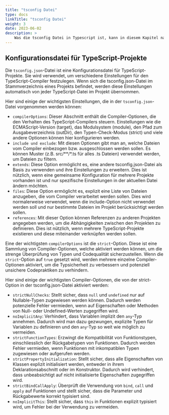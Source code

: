 ```yaml
---
title: "tsconfig Datei"
type: docs
linkTitle: "tsconfig Datei"
weight: 3
date: 2023-06-02
description: >
    Was die tsconfig Datei in Typescript ist, kann in diesem Kapitel nachgelesen werden.
---
```


## Konfigurationsdatei für TypeScript-Projekte
Die `tsconfig.json`-Datei ist eine Konfigurationsdatei für TypeScript-Projekte. Sie wird verwendet, um verschiedene Einstellungen für den TypeScript-Compiler festzulegen. Wenn sich die tsconfig.json-Datei im Stammverzeichnis eines Projekts befindet, werden diese Einstellungen automatisch von jeder TypeScript-Datei im Projekt übernommen.

Hier sind einige der wichtigsten Einstellungen, die in der `tsconfig.json`-Datei vorgenommen werden können:

* `compilerOptions`: Dieser Abschnitt enthält die Compiler-Optionen, die den Verhalten des TypeScript-Compilers steuern. Einstellungen wie die ECMAScript-Version (target), das Modulsystem (module), den Pfad zum Ausgabeverzeichnis (outDir), den Typen-Check-Modus (strict) und viele andere Optionen können hier konfigurieren werden.
* `include und exclude`: Mit diesen Optionen gibt man an, welche Dateien vom Compiler einbezogen bzw. ausgeschlossen werden sollen. Es können Muster (z.B. src/**/*.ts für alles .ts Dateien) verwendet werden, um Dateien zu filtern.
* `extends`: Diese Option ermöglicht es, eine andere tsconfig.json-Datei als Basis zu verwenden und ihre Einstellungen zu erweitern. Dies ist nützlich, wenn eine gemeinsame Konfiguration für mehrere Projekte vorhanden ist und nur spezifische Einstellungen in der aktuellen Datei ändern möchten.
* `files`: Diese Option ermöglicht es, explizit eine Liste von Dateien anzugeben, die vom Compiler verarbeitet werden sollen. Dies wird normalerweise verwendet, wenn die include-Option nicht verwendet werden soll und nur bestimmte Dateien im Projekt berücksichtigt werden sollen.
* `references`: Mit dieser Option können Referenzen zu anderen Projekten angegeben werden, um die Abhängigkeiten zwischen den Projekten zu definieren. Dies ist nützlich, wenn mehrere TypeScript-Projekte existieren und diese miteinander verknüpfen werden sollen.

Eine der wichtigsten `compilerOptions` ist die `strict`-Option. Diese ist eine Sammlung von Compiler-Optionen, welche aktiviert werden können, um die strenge Überprüfung von Typen und Codequalität sicherzustellen. Wenn die `strict`-Option auf `true` gesetzt wird, werden mehrere einzelne Compiler-Optionen aktiviert, um die Typsicherheit zu verbessern und potenziell unsichere Codepraktiken zu verhindern.

Hier sind einige der wichtigsten Compiler-Optionen, die von der strict-Option in der tsconfig.json-Datei aktiviert werden:

* `strictNullChecks`: Stellt sicher, dass `null` und `undefined` nur auf Nullable-Typen zugewiesen werden können. Dadurch werden potenzielle Fehler vermieden, wenn auf Eigenschaften oder Methoden von Null- oder Undefined-Werten zugegriffen wird.
* `noImplicitAny`: Verhindert, dass Variablen implizit den `any`-Typ annehmen. Dadurch wird man dazu gezwungen, explizite Typen für Variablen zu definieren und den `any`-Typ so weit wie möglich zu vermeiden.
* `strictFunctionTypes`: Erzwingt die Kompatibilität von Funktionstypen, einschliesslich der Rückgabetypen von Funktionen. Dadurch werden Fehler vermieden, wenn Funktionen mit inkompatiblen Typen zugewiesen oder aufgerufen werden. 
* `strictPropertyInitialization`: Stellt sicher, dass alle Eigenschaften von Klassen explizit initialisiert werden, entweder in ihrem Deklarationsabschnitt oder im Konstruktor. Dadurch wird verhindert, dass unbeabsichtigt auf nicht initialisierte Eigenschaften zugegriffen wird. 
* `strictBindCallApply`: Überprüft die Verwendung von `bind`, `call` und `apply` auf Funktionen und stellt sicher, dass die Parameter und Rückgabewerte korrekt typisiert sind. 
* `noImplicitThis`: Stellt sicher, dass `this` in Funktionen explizit typisiert wird, um Fehler bei der Verwendung zu vermeiden.

